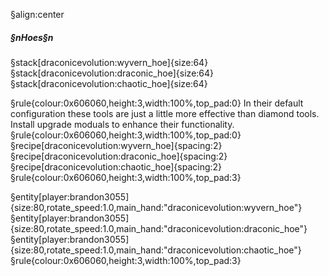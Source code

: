 §align:center
##### §nHoes§n

§stack[draconicevolution:wyvern_hoe]{size:64}§stack[draconicevolution:draconic_hoe]{size:64}§stack[draconicevolution:chaotic_hoe]{size:64}

§rule{colour:0x606060,height:3,width:100%,top_pad:0}
In their default configuration these tools are just a little more effective than diamond tools. Install upgrade moduals to enhance their functionality.
§rule{colour:0x606060,height:3,width:100%,top_pad:0}
§recipe[draconicevolution:wyvern_hoe]{spacing:2}
§recipe[draconicevolution:draconic_hoe]{spacing:2}
§recipe[draconicevolution:chaotic_hoe]{spacing:2}
§rule{colour:0x606060,height:3,width:100%,top_pad:3}

§entity[player:brandon3055]{size:80,rotate_speed:1.0,main_hand:"draconicevolution:wyvern_hoe"}§entity[player:brandon3055]{size:80,rotate_speed:1.0,main_hand:"draconicevolution:draconic_hoe"}§entity[player:brandon3055]{size:80,rotate_speed:1.0,main_hand:"draconicevolution:chaotic_hoe"}
§rule{colour:0x606060,height:3,width:100%,top_pad:3}